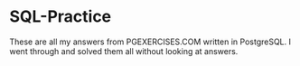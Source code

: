# SQL-Practice
These are all my answers from PGEXERCISES.COM written in PostgreSQL. I went through and solved them all without looking at answers.
